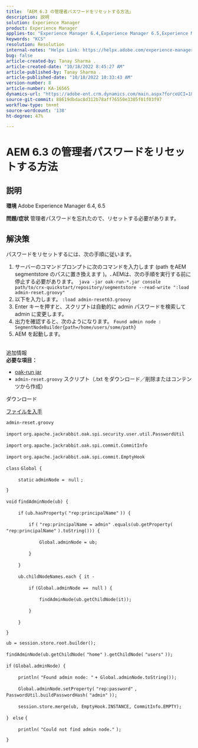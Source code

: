 ```yaml
---
title: 「AEM 6.3 の管理者パスワードをリセットする方法」
description: 説明
solution: Experience Manager
product: Experience Manager
applies-to: "Experience Manager 6.4,Experience Manager 6.5,Experience Manager"
keywords: "KCS"
resolution: Resolution
internal-notes: "Helpx Link: https://helpx.adobe.com/experience-manager/kb/How-to-reset-the-admin-password-in-AEM-6-3.html"
bug: false
article-created-by: Tanay Sharma .
article-created-date: "10/18/2022 8:45:27 AM"
article-published-by: Tanay Sharma .
article-published-date: "10/18/2022 10:33:43 AM"
version-number: 8
article-number: KA-16565
dynamics-url: "https://adobe-ent.crm.dynamics.com/main.aspx?forceUCI=1&pagetype=entityrecord&etn=knowledgearticle&id=411f6c34-c14e-ed11-bba2-0022480868ff"
source-git-commit: 88619dbdac8d312b78aff76550e3305f01f03f97
workflow-type: tm+mt
source-wordcount: '138'
ht-degree: 47%

---
```


# AEM 6.3 の管理者パスワードをリセットする方法

## 説明

<b>環境</b>
Adobe Experience Manager 6.4, 6.5


<b>問題/症状</b>
管理者パスワードを忘れたので、リセットする必要があります。


## 解決策


パスワードをリセットするには、次の手順に従います。

1. サーバーのコマンドプロンプトに次のコマンドを入力します (path をAEM segmentstore のパスに置き換えます )。<b>. </b>AEMは、次の手順を実行する前に停止する必要があります。` java -jar oak-run-*.jar console path/to/crx-quickstart/repository/segmentstore --read-write ":load admin-reset.groovy"`
2. 以下を入力します。 `:load admin-reset63.groovy`
3. Enter キーを押すと、スクリプトは自動的に admin パスワードを検索して admin に変更します。
4. 出力を確認すると、次のようになります。 `Found admin node : SegmentNodeBuilder{path=/home/users/some/path}`
5. AEM を起動します。

<br>追加情報<br>
<b>必要な項目：</b>

- [oak-run jar](http://repo1.maven.org/maven2/org/apache/jackrabbit/oak-run/)
- `admin-reset.groovy` スクリプト（.txt をダウンロード／削除またはコンテンツから作成）


ダウンロード

[ファイルを入手](https://helpx.adobe.com/content/dam/help/en/experience-manager/kb/How-to-reset-the-admin-password-in-AEM-6-3/_jcr_content/main-pars/download_section/download-1/admin-reset_groovy.txt "admin-reset.groovy.txt")

`admin-reset.groovy`



`import` `org.apache.jackrabbit.oak.spi.security.user.util.PasswordUtil`

`import` `org.apache.jackrabbit.oak.spi.commit.CommitInfo`

`import` `org.apache.jackrabbit.oak.spi.commit.EmptyHook`



`class` `Global {`

`    ` `static` `adminNode = ` `null` `;`

`}`



`void` `findAdminNode(ub) {`

`    ` `if` `(ub.hasProperty(` `"rep:principalName"` `)) {`

`        ` `if` `(` `"rep:principalName = admin"` `.equals(ub.getProperty(` `"rep:principalName"` `).toString())) {`

`            ` `Global.adminNode = ub;`

`        ` `}`

`    ` `}`

`    ` `ub.childNodeNames.each { it -`

`        ` `if` `(Global.adminNode == ` `null` `) {`

`            ` `findAdminNode(ub.getChildNode(it));`

`        ` `}`

`    ` `}`

`}`



`ub = session.store.root.builder();`

`findAdminNode(ub.getChildNode(` `"home"` `).getChildNode(` `"users"` `));`



`if` `(Global.adminNode) {`

`    ` `println(` `"Found admin node: "` `+ Global.adminNode.toString());`

`    ` `Global.adminNode.setProperty(` `"rep:password"` `, PasswordUtil.buildPasswordHash(` `"admin"` `));`

`    ` `session.store.merge(ub, EmptyHook.INSTANCE, CommitInfo.EMPTY);`

`} ` `else` `{`

`    ` `println(` `"Could not find admin node."` `);`

`}`
